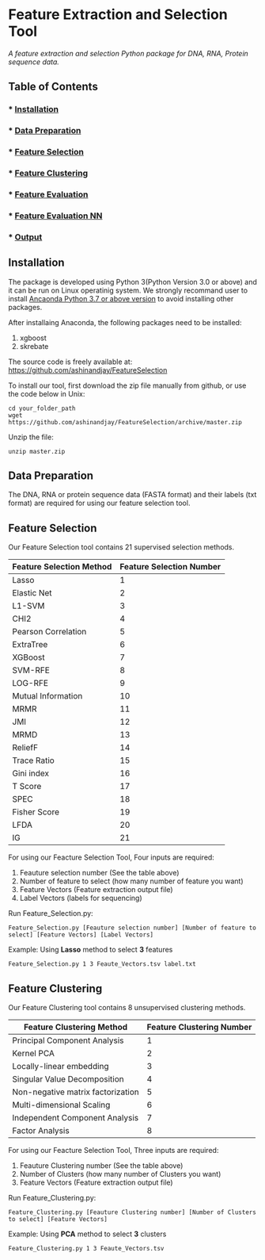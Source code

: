 # Feature Extraction and Selection Tool
*A feature extraction and selection Python package for DNA, RNA, Protein sequence data.*

## Table of Contents

### * [Installation](#Installation)
### * [Data Preparation](#Data-Preparation)

### * [Feature Selection](#Feature-Selection)
### * [Feature Clustering](#Feature-Clustering)
### * [Feature Evaluation](#Feature-Evaluation)
### * [Feature Evaluation NN](#Feature-Evaluation-NN)
### * [Output](#Output)

## Installation

The package is developed using Python 3(Python Version 3.0 or above) and it can be run on Linux operatinig system. We strongly recommand user to install [Ancaonda Python 3.7 or above version](https://www.anaconda.com/distribution/) to avoid installing other packages.

After installaing Anaconda, the following packages need to be installed:
1. xgboost
2. skrebate

The source code is freely available at: https://github.com/ashinandjay/FeatureSelection

To install our tool, first download the zip file manually from github, or use the code below in Unix:
```{r,engine='bash',eval=FALSE, download}
cd your_folder_path
wget https://github.com/ashinandjay/FeatureSelection/archive/master.zip
```
Unzip the file:
```{r,engine='bash',eval=FALSE, unzip}
unzip master.zip
```

## Data Preparation

The DNA, RNA or protein sequence data (FASTA format) and their labels (txt format) are required for using our feature selection tool.

## Feature Selection

Our Feature Selection tool contains 21 supervised selection methods.

Feature Selection Method | Feature Selection Number
------------------------ | -------------------------
Lasso | 1
Elastic Net | 2
L1-SVM | 3
CHI2 | 4
Pearson Correlation | 5
ExtraTree | 6
XGBoost | 7
SVM-RFE | 8
LOG-RFE | 9
Mutual Information | 10
MRMR | 11
JMI | 12
MRMD | 13
ReliefF | 14
Trace Ratio | 15
Gini index | 16
T Score | 17
SPEC | 18
Fisher Score | 19
LFDA | 20
IG   | 21

For using our Feacture Selection Tool, Four inputs are required: 
1. Feauture selection number (See the table above)
2. Number of feature to select (how many number of feature you want)
3. Feature Vectors (Feature extraction output file)
4. Label Vectors (labels for sequencing)

Run Feature_Selection.py:
```{r,engine='bash',eval=FALSE}
Feature_Selection.py [Feauture selection number] [Number of feature to select] [Feature Vectors] [Label Vectors]
```

Example: Using **Lasso** method to select **3** features
```{r,engine='bash',eval=FALSE}
Feature_Selection.py 1 3 Feaute_Vectors.tsv label.txt
```

## Feature Clustering
Our Feature Clustering tool contains 8 unsupervised clustering methods.

Feature Clustering Method | Feature Clustering Number
------------------------ | -------------------------
Principal Component Analysis | 1
Kernel PCA | 2
Locally-linear embedding | 3
Singular Value Decomposition | 4
Non-negative matrix factorization | 5
Multi-dimensional Scaling | 6
Independent Component Analysis | 7
Factor Analysis | 8

For using our Feacture Selection Tool, Three inputs are required: 
1. Feauture Clustering number (See the table above)
2. Number of Clusters (how many number of Clusters you want)
3. Feature Vectors (Feature extraction output file)

Run Feature_Clustering.py:
```{r,engine='bash',eval=FALSE}
Feature_Clustering.py [Feauture Clustering number] [Number of Clusters to select] [Feature Vectors]
```

Example: Using **PCA** method to select **3** clusters
```{r,engine='bash',eval=FALSE}
Feature_Clustering.py 1 3 Feaute_Vectors.tsv
